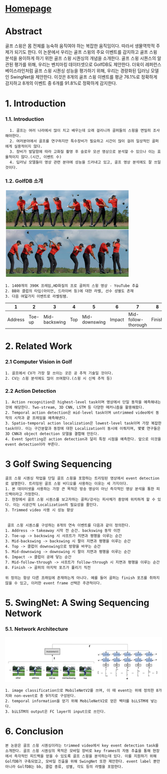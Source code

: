 # [Homepage](https://github.com/wmcnally/GolfDB)

# Abstract
  골프 스윙은 몸 전체를 능숙하 움직여야 하는 복잡한 움직임이다. 따라서 생물역학적 주제가 되기도 한다. 이 논문에서 우리는 골프 스윙의 주요 이벤트를 감지하고 골프 스윙 분석을 용이하게 하기 위한 골프 스윙 시퀀싱의 개념을 소개한다. 골프 스윙 시퀀스의 알관된 평가를 위해, 우리는 벤치마킹 데이터셋으로 GolfDB도 제안한다. 더욱이 레퍼런스 베이스라인처럼 골프 스윙 시퀀싱 성능을 평가하기 위해, 우리는 경량화된 딥러닝 모델인 SwingNet을 제안한다. 이것은 8개의 골프 스윙 이벤트를 평균 76.1%로 정확하게 감지하고 8개의 이벤트 중 6개를 91.8%로 정확하게 감지한다.

# 1. Introduction
### 1.1. Introduction  
      1. 골프는 여러 나라에서 많이 치고 배우는데 오래 걸리니까 골퍼들의 스윙을 면밀히 조사해야한다.
      2. 여러분야에서 골프를 연구하지만 특수장비가 필요하고 시간이 많이 걸려 일상적인 골퍼에게 실용적이지 않다.
      3. 장비가 발달함에 따라 고화질 촬영 후 슬로우 모션 영상으로 분석할 수 있으나 이는 효율적이지 않다.(시간, 이벤트 수)
      4. 딥러닝 모델들이 영상 관련 분야에 성능을 드러내고 있고, 골프 영상 분석에도 잘 쓰일 것이다.

### 1.2. GolfDB 소개
  
<img src="../img/golf1.png" width='400'>
  
    1. 1400개의 390K 프레임,HD화질의 프로 골퍼의 스윙 영상 - YouTube 추출
    2. BB와 클럽의 타입(아이언, 드라이버 등)에 대한 라벨, 선수 성별도 존재
    3. 다음 여덟가지 이벤트로 라벨링됌.
   
|1|2|3|4|5|6|7|8|
|-|-|-|-|-|-|-|-|
|Address|Toe-up|Mid-backswing|Top|Mid-downswing|Impact|Mid-follow-thorough|Finish|


# 2. Related Work

### 2.1 Computer Vision in Golf
    1. 골프에서 CV가 가장 잘 쓰이는 곳은 공 추적 기술일 것이다.
    2. CV는 스윙 분석에도 많이 쓰여왔다.(스윙 시 신체 추적 등)

### 2.2 Action Detection
    1. Action recognition은 highest-level task이며 영상에서 단일 동작을 예측해내는 것에 해당한다. Two-stream, 3D CNN, LSTM 등 다양한 메커니즘을 활용해왔다.
    2. Temporal action detection은 mid-level task이며 untrimmed video에서 동작의 시작과 끝 프레임을 예측해낸다.
    3. Spatio-temporal action localization은 lowest-level task이며 가장 복잡한 task이다. 이는 구간분할과 동장에 대한 Localization이 동시에 이뤄지며, 몇몇 연구들은 3D CNN과 object detection 모델을 결합해 만든다.
    4. Event Spotting은 action detection과 달리 특정 시점을 예측한다. 앞으로 이것을 event detection이라 부른다.

# 3 Golf Swing Sequencing
    골프 스윙 시퀀싱 작업을 단일 골프 스윙을 포함하는 트리밍된 영상에서 event detection로 설명한다. 트리밍된 골프 스윙 비디오를 사용하는 이유는 세 가지이다.
    1. 본 데이터셋을 사용하는 가장 큰 목적은 방송 영상이 아닌 즉각적인 영상 분석을 통한 피드백이라고 가정한다.
    2. 현장에서 골프 스윙 시퀀스를 보고자하는 골퍼/강사는 피사체가 중앙에 위치하게 할 수 있다. 이는 시공간적 Localization의 필요성을 줄인다.
    3. Trimmed video 사용 시 성능 향상


     골프 스윙 시퀀스를 구성하는 8개의 연속 이벤트를 다음과 같이 정의한다.
    1. Address -> takeaway 시작 전 순간. backswing 동작 이전
    2. Toe-up -> backswing 시 샤프트가 지면과 평행을 이루는 순간
    3. Mid-backswing -> backswing 시 팔이 지면과 평행을 이루는 순간
    4. Top -> 클럽이 downswing으로 방향을 바꾸는 순간
    5. Mid-downswing -> downswing 시 팔이 지면과 평행을 이루는 순간
    6. Impact -> 클럽이 공에 닿는 순간
    7. Mid-follow-through -> 샤프트가 follow-through 시 지면과 평행을 이루는 순간
    8. Finish -> 골퍼의 마지막 포즈가 풀리기 직전

    위 정의는 항상 다른 프래임에 존재하는게 아니다. 예를 들어 골퍼는 finish 포즈를 취하지 않을 수 있고, 이러한 event frame 선택은 주관적이다.

# 5. SwingNet: A Swing Sequencing Network
### 5.1. Network Architecture
<img src="../img/golf2.png" width=700>

    1. image classification으로 MobileNetV2를 쓰며, 이 때 event는 위에 정의한 8가지와 non-event로 총 9가지로 구성된다.
    2. temporal information을 얻기 위해 MobileNetV2로 얻은 벡터를 biLSTM에 넣는다.
    3. biLSTM의 output은 FC layer의 input으로 쓰인다.

# 6. Conclusion
    본 논문은 골프 스윙 시퀀싱이라는 trimmed video에서 key event detection task를 소개한다. 골프 스윙 시퀀싱의 목적은 모바일 장비로 key frames의 자동 추출을 통해 현장에서 즉각적인 피드백을 얻을 수 있도록 골프 스윙을 분석하는데 있다. 이를 지원하기 위해 GolfDB가 구축되었고, 모바일 진출을 위해 SwingNet 또한 제안한다. event label 뿐만 아니라 GolfDB는 bb, 클럽 종류, 성별, 각도 등의 라벨을 포함한다.

















































